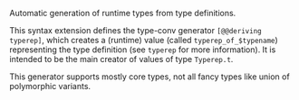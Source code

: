 Automatic generation of runtime types from type definitions.

This syntax extension defines the type-conv generator `[@@deriving typerep]`, which
creates a (runtime) value (called `typerep_of_$typename`) representing the type definition
(see `typerep` for more information). It is intended to be the main creator of values of
type `Typerep.t`.

This generator supports mostly core types, not all fancy types like union of polymorphic
variants.
